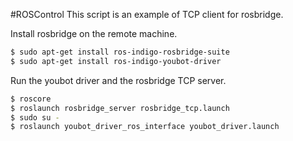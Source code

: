 #ROSControl
This script is an example of TCP client for rosbridge.

Install rosbridge on the remote machine.
```bash
$ sudo apt-get install ros-indigo-rosbridge-suite
$ sudo apt-get install ros-indigo-youbot-driver
```

Run the youbot driver and the rosbridge TCP server.
```bash
$ roscore
$ roslaunch rosbridge_server rosbridge_tcp.launch
$ sudo su -
$ roslaunch youbot_driver_ros_interface youbot_driver.launch
```

